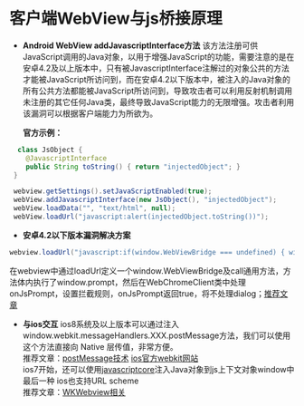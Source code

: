 # 客户端WebView与js桥接原理
- **Android WebView addJavascriptInterface方法**
  该方法注册可供JavaScript调用的Java对象，以用于增强JavaScript的功能，需要注意的是在安卓4.2及以上版本中，只有被JavascriptInterface注解过的对象公共的方法才能被JavaScript所访问到，而在安卓4.2以下版本中，被注入的Java对象的所有公共方法都能被JavaScript所访问到，导致攻击者可以利用反射机制调用未注册的其它任何Java类，最终导致JavaScript能力的无限增强。攻击者利用该漏洞可以根据客户端能力为所欲为。  

  **官方示例：**  
```java
  class JsObject {
    @JavascriptInterface
    public String toString() { return "injectedObject"; }
 }

 webview.getSettings().setJavaScriptEnabled(true);
 webView.addJavascriptInterface(new JsObject(), "injectedObject");
 webView.loadData("", "text/html", null);
 webView.loadUrl("javascript:alert(injectedObject.toString())");
```

- **安卓4.2以下版本漏洞解决方案**
```java
webview.loadUrl("javascript:if(window.WebViewBridge === undefined) { window.WebViewBridge = { call: function(jsonString) { window.prompt(jsonString); }}};");
```
在webview中通过loadUrl定义一个window.WebViewBridge及call通用方法，方法体内执行了window.prompt，然后在WebChromeClient类中处理onJsPrompt，设置拦截规则，onJsPrompt返回true，将不处理dialog；[推荐文章](https://mp.weixin.qq.com/s/4XRB7nqTVftL5K2jAMGVVg)

- **与ios交互**
ios8系统及以上版本可以通过注入 window.webkit.messageHandlers.XXX.postMessage方法，我们可以使用这个方法直接向 Native 层传值，非常方便。  
推荐文章：[postMessage技术](https://lvwenhan.com/ios/461.html) [ios官方webkit网站](https://developer.apple.com/documentation/webkit)  
ios7开始，还可以使用[javascriptcore](https://developer.apple.com/documentation/javascriptcore)注入Java对象到js上下文对象window中  
最后一种 ios也支持URL scheme  
推荐文章：[WKWebview相关](https://www.cnblogs.com/cynthia-wuqian/p/6268359.html)
